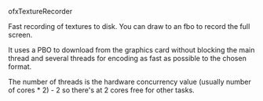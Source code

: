 ofxTextureRecorder

Fast recording of textures to disk. You can draw to an fbo to record the full screen.

It uses a PBO to download from the graphics card without blocking the main thread and several threads for encoding as fast as possible to the chosen format.

The number of threads is the hardware concurrency value (usually number of cores * 2) - 2 so there's at 2 cores free for other tasks.

